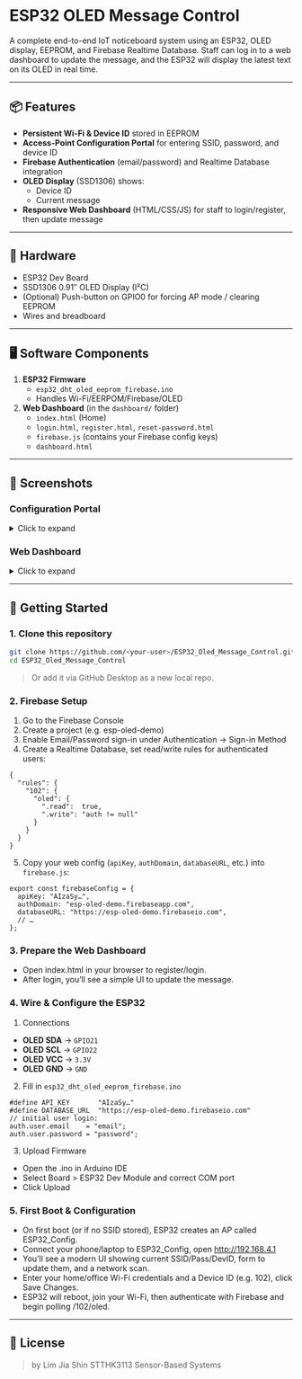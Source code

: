 # ESP32 OLED Message Control

A complete end-to-end IoT noticeboard system using an ESP32, OLED display, EEPROM, and Firebase Realtime Database.  Staff can log in to a web dashboard to update the message, and the ESP32 will display the latest text on its OLED in real time.

---

## 📦 Features

- **Persistent Wi-Fi & Device ID** stored in EEPROM  
- **Access-Point Configuration Portal** for entering SSID, password, and device ID  
- **Firebase Authentication** (email/password) and Realtime Database integration  
- **OLED Display** (SSD1306) shows:
  - Device ID
  - Current message
- **Responsive Web Dashboard** (HTML/CSS/JS) for staff to login/register, then update message  

---

## 🔧 Hardware

- ESP32 Dev Board  
- SSD1306 0.91″ OLED Display (I²C)  
- (Optional) Push-button on GPIO0 for forcing AP mode / clearing EEPROM  
- Wires and breadboard  

---

## 🖥️ Software Components

1. **ESP32 Firmware**  
   - `esp32_dht_oled_eeprom_firebase.ino`  
   - Handles Wi-Fi/EERPOM/Firebase/OLED  
2. **Web Dashboard** (in the `dashboard/` folder)  
   - `index.html` (Home)  
   - `login.html`, `register.html`, `reset-password.html`  
   - `firebase.js` (contains your Firebase config keys)
   - `dashboard.html`

---

## 📸 Screenshots

### Configuration Portal  
<details>
  <summary>Click to expand</summary>

  ![image](https://github.com/user-attachments/assets/44234089-7a54-4f05-bd1a-f86922e7de25)


  *Enter SSID, password & Device ID in the captive-portal UI.*  
</details>

### Web Dashboard  
<details>
  <summary>Click to expand</summary>

| **Page & Description**                   | **Screenshot**                                    |
| ---------------------------------------- | ------------------------------------------------- |
| **Home**<br><sub>`index.html` landing page</sub>            | ![Home Page](https://github.com/user-attachments/assets/0a09337b-026b-46b7-b126-89586d29d4f4)                   |
| **Login**<br><sub>User login form</sub>                    | ![Login Page](https://github.com/user-attachments/assets/2409abb3-515d-4250-aa03-ca7ec1f84760)                  |
| **Register**<br><sub>New user sign-up</sub>                | ![Register Page](https://github.com/user-attachments/assets/30826594-a5b8-4e32-a4f6-132d18d3d735)            |
| **Reset Password**<br><sub>Password recovery</sub>         | ![Reset Password](https://github.com/user-attachments/assets/ab677e84-ad0a-4737-bbd1-a213d513fd95)     |
| **Dashboard**<br><sub>Message editor & settings</sub>     | ![Dashboard](https://github.com/user-attachments/assets/da6fc280-3c72-4e42-8db9-be844bcb851c)              |

  *Staff login page and real-time message editor.*  
</details>

---

## 🚀 Getting Started

### 1. Clone this repository

```bash
git clone https://github.com/<your-user>/ESP32_Oled_Message_Control.git
cd ESP32_Oled_Message_Control
```
>Or add it via GitHub Desktop as a new local repo.

### 2. Firebase Setup
1. Go to the Firebase Console
2. Create a project (e.g. esp-oled-demo)
3. Enable Email/Password sign-in under Authentication → Sign-in Method
4. Create a Realtime Database, set read/write rules for authenticated users:
```
{
  "rules": {
    "102": {
      "oled": {
        ".read":  true,
        ".write": "auth != null"
      }
    }
  }
}
```
5. Copy your web config (`apiKey`, `authDomain`, `databaseURL`, etc.) into `firebase.js`:
```
export const firebaseConfig = {
  apiKey: "AIzaSy…",
  authDomain: "esp-oled-demo.firebaseapp.com",
  databaseURL: "https://esp-oled-demo.firebaseio.com",
  // …
};
```

### 3. Prepare the Web Dashboard
- Open index.html in your browser to register/login.
- After login, you’ll see a simple UI to update the message.

### 4. Wire & Configure the ESP32
1. Connections
- **OLED SDA** → `GPIO21`
- **OLED SCL** → `GPIO22`
- **OLED VCC** → `3.3V`
- **OLED GND** → `GND`
2. Fill in `esp32_dht_oled_eeprom_firebase.ino`
```
#define API_KEY       "AIzaSy…"
#define DATABASE_URL  "https://esp-oled-demo.firebaseio.com"
// initial user login:
auth.user.email    = "email";
auth.user.password = "password";
```
3. Upload Firmware
- Open the .ino in Arduino IDE
- Select Board > ESP32 Dev Module and correct COM port
- Click Upload

### 5. First Boot & Configuration
- On first boot (or if no SSID stored), ESP32 creates an AP called ESP32_Config.
- Connect your phone/laptop to ESP32_Config, open http://192.168.4.1
- You’ll see a modern UI showing current SSID/Pass/DevID, form to update them, and a network scan.
- Enter your home/office Wi-Fi credentials and a Device ID (e.g. 102), click Save Changes.
- ESP32 will reboot, join your Wi-Fi, then authenticate with Firebase and begin polling /102/oled.

---

## 📜 License
> by Lim Jia Shin
> STTHK3113 Sensor-Based Systems
